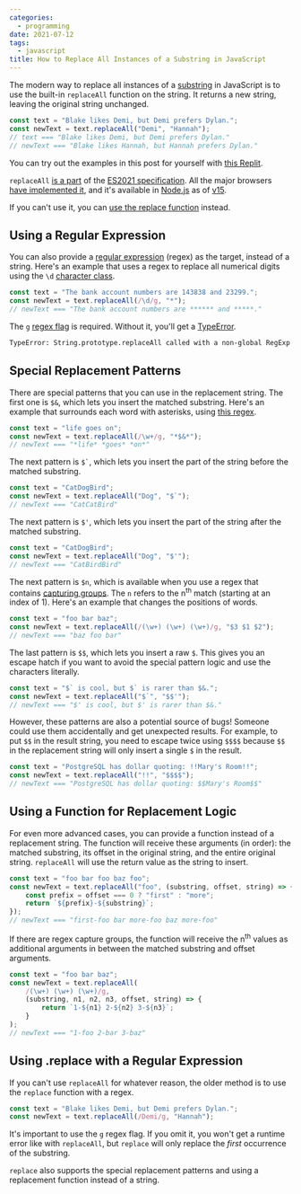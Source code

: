 ```yaml
---
categories:
  - programming
date: 2021-07-12
tags:
  - javascript
title: How to Replace All Instances of a Substring in JavaScript
---
```


The modern way to replace all instances of a
[substring](https://en.wikipedia.org/wiki/Substring) in JavaScript is to use the
built-in `replaceAll` function on the string. It returns a new string, leaving
the original string unchanged.

```javascript
const text = "Blake likes Demi, but Demi prefers Dylan.";
const newText = text.replaceAll("Demi", "Hannah");
// text === "Blake likes Demi, but Demi prefers Dylan."
// newText === "Blake likes Hannah, but Hannah prefers Dylan."
```

You can try out the examples in this post for yourself with [this
Replit](https://replit.com/@dyguo/replace-all-substrings-in-javascript).

`replaceAll` [is a part](https://github.com/tc39/proposal-string-replaceall) of
the [ES2021 specification](https://en.wikipedia.org/wiki/ECMAScript#ES2021). All
the major browsers [have implemented
it](https://caniuse.com/mdn-javascript_builtins_string_replaceall), and it's
available in [Node.js](https://nodejs.org/) as of
[v15](https://nodejs.medium.com/node-js-v15-0-0-is-here-deb00750f278).

If you can't use it, you can [use the replace
function](#using-replace-with-a-regular-expression) instead.

## Using a Regular Expression

You can also provide a [regular
expression](https://en.wikipedia.org/wiki/Regular_expression) (regex) as the
target, instead of a string. Here's an example that uses a regex to replace all
numerical digits using the `\d` [character
class](https://developer.mozilla.org/en-US/docs/Web/JavaScript/Guide/Regular_Expressions/Character_Classes).

```javascript
const text = "The bank account numbers are 143838 and 23299.";
const newText = text.replaceAll(/\d/g, "*");
// newText === "The bank account numbers are ****** and *****."
```

The `g` [regex
flag](https://developer.mozilla.org/en-US/docs/Web/JavaScript/Guide/Regular_Expressions#advanced_searching_with_flags)
is required. Without it, you'll get a
[TypeError](https://developer.mozilla.org/en-US/docs/Web/JavaScript/Reference/Global_Objects/TypeError).

```txt
TypeError: String.prototype.replaceAll called with a non-global RegExp argument
```

## Special Replacement Patterns

There are special patterns that you can use in the replacement string. The first
one is `$&`, which lets you insert the matched substring. Here's an example that
surrounds each word with asterisks, using [this
regex](https://regex101.com/r/DUInpP/1).

```javascript
const text = "life goes on";
const newText = text.replaceAll(/\w+/g, "*$&*");
// newText === "*life* *goes* *on*"
```

The next pattern is `` $` ``, which lets you insert the part of the string
before the matched substring.

```javascript
const text = "CatDogBird";
const newText = text.replaceAll("Dog", "$`");
// newText === "CatCatBird"
```

The next pattern is `$'`, which lets you insert the part of the string after the
matched substring.

```javascript
const text = "CatDogBird";
const newText = text.replaceAll("Dog", "$'");
// newText === "CatBirdBird"
```

The next pattern is `$n`, which is available when you use a regex that contains
[capturing groups](https://javascript.info/regexp-groups). The `n` refers to the
n<sup>th</sup> match (starting at an index of 1). Here's an example that changes
the positions of words.

```javascript
const text = "foo bar baz";
const newText = text.replaceAll(/(\w+) (\w+) (\w+)/g, "$3 $1 $2");
// newText === "baz foo bar"
```

The last pattern is `$$`, which lets you insert a raw `$`. This gives you an
escape hatch if you want to avoid the special pattern logic and use the
characters literally.

```javascript
const text = "$` is cool, but $` is rarer than $&.";
const newText = text.replaceAll("$`", "$$'");
// newText === "$' is cool, but $' is rarer than $&."
```

However, these patterns are also a potential source of bugs! Someone could use
them accidentally and get unexpected results.  For example, to put `$$` in the
result string, you need to escape twice using `$$$$` because `$$` in the
replacement string will only insert a single `$` in the result.

```javascript
const text = "PostgreSQL has dollar quoting: !!Mary's Room!!";
const newText = text.replaceAll("!!", "$$$$");
// newText === "PostgreSQL has dollar quoting: $$Mary's Room$$"
```

## Using a Function for Replacement Logic

For even more advanced cases, you can provide a function instead of a
replacement string.  The function will receive these arguments (in order): the
matched substring, its offset in the original string, and the entire original
string.  `replaceAll` will use the return value as the string to insert.

```javascript
const text = "foo bar foo baz foo";
const newText = text.replaceAll("foo", (substring, offset, string) => {
    const prefix = offset === 0 ? "first" : "more";
    return `${prefix}-${substring}`;
});
// newText === "first-foo bar more-foo baz more-foo"
```

If there are regex capture groups, the function will receive the n<sup>th</sup>
values as additional arguments in between the matched substring and offset
arguments.

```javascript
const text = "foo bar baz";
const newText = text.replaceAll(
    /(\w+) (\w+) (\w+)/g,
    (substring, n1, n2, n3, offset, string) => {
        return `1-${n1} 2-${n2} 3-${n3}`;
    }
);
// newText === "1-foo 2-bar 3-baz"
```

## Using .replace with a Regular Expression

If you can't use `replaceAll` for whatever reason, the older method is to use
the `replace` function with a regex.

```javascript
const text = "Blake likes Demi, but Demi prefers Dylan.";
const newText = text.replaceAll(/Demi/g, "Hannah");
```

It's important to use the `g` regex flag. If you omit it, you won't get a
runtime error like with `replaceAll`, but `replace` will only replace the
*first* occurrence of the substring.

`replace` also supports the special replacement patterns and using a replacement
function instead of a string.
